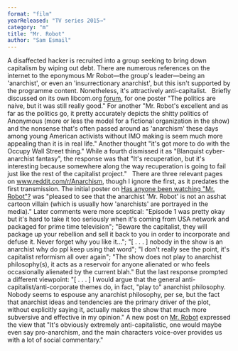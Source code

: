 ```yaml
---
format: "film"
yearReleased: "TV series 2015→"
category: "m"
title: "Mr. Robot"
author: "Sam Esmail"
---
```

A disaffected hacker is recruited into a group seeking to  bring down capitalism by wiping out debt. There are numerous references on the  internet to the eponymous Mr Robot—the group's leader—being an 'anarchist', or  even an 'insurrectionary anarchist', but this isn't supported by the programme  content. Nonetheless, it's attractively anti-capitalist.
 
Briefly discussed on its own libcom.org <a href="https://libcom.org/forums/general/mr-robot-27122015">forum</a>, for one  poster "The politics are naive, but it was still really good." For another "Mr.  Robot's excellent and as far as the politics go, it pretty accurately depicts  the shitty politics of Anonymous (more or less the model for a fictional  organization in the show) and the nonsense that's often passed around as  'anarchism' these days among young American activists without IMO making is seem  much more appealing than it is in real life." Another thought "it's got more to  do with the Occupy Wall Street thing." While a fourth dismissed it as "Blanquist  cyber-anarchist fantasy", the response was that "It's recuperation, but it's  interesting because somewhere along the way recuperation is going to fail just  like the rest of the capitalist project."
 
There are three relevant pages on <a href="http://www.reddit.com/r/Anarchism">www.reddit.com/r/Anarchism</a>,  though I ignore the first, as it predates the first transmission. The initial  poster on <a href="https://www.reddit.com/r/Anarchism/comments/3du0lg/has_anyone_been_watching_mr_robot_its/"> Has anyone been watching "Mr. Robot"?</a> was "pleased to see that the anarchist  'Mr. Robot' is not an asshat cartoon villain (which is usually how 'anarchists'  are portrayed in the media)." Later comments were more sceptical: "Episode 1 was  pretty okay but it's hard to take it too seriously when it's coming from USA  network and packaged for prime time television"; "Beware the capitalist, they  will package up your rebellion and sell it back to you in order to incorporate  and defuse it. Never forget why you like it..."; "[ . . . ] nobody in  the show is an anarchist why do ppl keep using that word"; "I don't really see  the point, it's capitalist reformism all over again"; "The show does not play to  anarchist philosophy(s), it acts as a reservoir for anyone alienated or who  feels occasionally alienated by the current blah." But the last response  prompted a different viewpoint: "[ . . . ] I would argue that the general  anti-capitalist/anti-corporate themes do, in fact, "play to" anarchist  philosophy. Nobody seems to espouse any anarchist philosophy, per se, but the  fact that anarchist ideas and tendencies are the primary driver of the plot,  without explicitly saying it, actually makes the show that much more subversive  and effective in my opinion." A new post on <a href="https://www.reddit.com/r/Anarchism/comments/4p60di/mr_robot/">Mr. Robot</a>  expressed the view that "It's obviously extremely anti-capitalistic, one would  maybe even say pro-anarchism, and the main characters voice-over provides us  with a lot of social commentary."
 